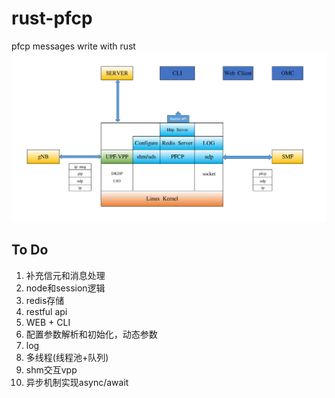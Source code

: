 # rust-pfcp
pfcp messages write with rust
![upf](/assets/upf.png)

## To Do

01. 补充信元和消息处理
02. node和session逻辑
03. redis存储
04. restful api
05. WEB + CLI
06. 配置参数解析和初始化，动态参数
07. log
08. 多线程(线程池+队列)
09. shm交互vpp
10. 异步机制实现async/await
